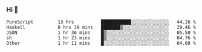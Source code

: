 ### Hi 👋

<!--START_SECTION:waka-->

```text
PureScript         13 hrs          ███████████░░░░░░░░░░░░░░   44.26 %
Haskell            8 hrs 39 mins   ███████▒░░░░░░░░░░░░░░░░░   29.46 %
JSON               1 hr 36 mins    █▒░░░░░░░░░░░░░░░░░░░░░░░   05.50 %
sh                 1 hr 23 mins    █▒░░░░░░░░░░░░░░░░░░░░░░░   04.76 %
Other              1 hr 11 mins    █░░░░░░░░░░░░░░░░░░░░░░░░   04.08 %
```

<!--END_SECTION:waka-->
